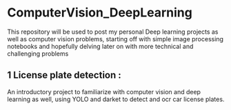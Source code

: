 # ComputerVision_DeepLearning

This repository will be used to post my personal Deep learning projects as well as computer vision problems, starting off with simple image processing notebooks and hopefully delving later on with more technical and challenging problems

## 1 License plate detection :

An introductory project to familiarize with computer vision and deep learning as well, using YOLO and darket to detect and ocr car license plates.
